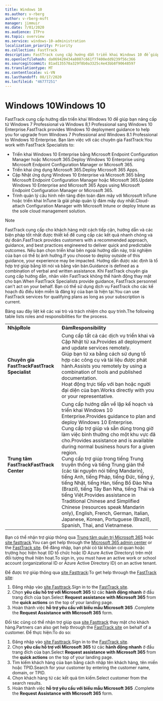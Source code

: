 ```yaml
---
title: Windows 10
ms.author: v-rberg
author: v-rberg-msft
manager: jimmuir
ms.date: 7/01/2020
ms.audience: ITPro
ms.topic: overview
ms.service: windows-10-administration
localization_priority: Priority
ms.collection: FastTrack
description: FastTrack cung cấp hướng dẫn triển khai Windows 10 để giúp bạn nâng cấp từ Windows 7 Professional và Windows 8,1 Professional sang Windows 10 Enterprise.
ms.openlocfilehash: da069420434a8087c661f77400edd9239f56c366
ms.sourcegitcommit: 81ad135578a329f8b0a3325c4e43bb8f90648597
ms.translationtype: MT
ms.contentlocale: vi-VN
ms.lasthandoff: 08/17/2020
ms.locfileid: "46777251"
---
```

# <a name="windows-10"></a><span data-ttu-id="2a117-103">Windows 10</span><span class="sxs-lookup"><span data-stu-id="2a117-103">Windows 10</span></span>

<span data-ttu-id="2a117-104">FastTrack cung cấp hướng dẫn triển khai Windows 10 để giúp bạn nâng cấp từ Windows 7 Professional và Windows 8,1 Professional sang Windows 10 Enterprise.</span><span class="sxs-lookup"><span data-stu-id="2a117-104">FastTrack provides Windows 10 deployment guidance to help you for upgrade from Windows 7 Professional and Windows 8.1 Professional to Windows 10 Enterprise.</span></span> <span data-ttu-id="2a117-105">Bạn làm việc với các chuyên gia FastTrack:</span><span class="sxs-lookup"><span data-stu-id="2a117-105">You work with FastTrack Specialists to:</span></span>

- <span data-ttu-id="2a117-106">Triển khai Windows 10 Enterprise bằng Microsoft Endpoint Configuration Manager hoặc Microsoft 365.</span><span class="sxs-lookup"><span data-stu-id="2a117-106">Deploy Windows 10 Enterprise using Microsoft Endpoint Configuration Manager or Microsoft 365.</span></span>
- <span data-ttu-id="2a117-107">Triển khai ứng dụng Microsoft 365.</span><span class="sxs-lookup"><span data-stu-id="2a117-107">Deploy Microsoft 365 Apps.</span></span> 
- <span data-ttu-id="2a117-108">Cập Nhật ứng dụng Windows 10 Enterprise và Microsoft 365 bằng Microsoft Endpoint Configuration Manager hoặc Microsoft 365.</span><span class="sxs-lookup"><span data-stu-id="2a117-108">Update Windows 10 Enterprise and Microsoft 365 Apps using Microsoft Endpoint Configuration Manager or Microsoft 365.</span></span>
- <span data-ttu-id="2a117-109">Trình quản lý cấu hình nền tảng điện toán đám mây với Microsoft InTune hoặc triển khai InTune là giải pháp quản lý đám mây duy nhất.</span><span class="sxs-lookup"><span data-stu-id="2a117-109">Cloud-attach Configuration Manager with Microsoft Intune or deploy Intune as the sole cloud management solution.</span></span>
  
> [!NOTE]
> <span data-ttu-id="2a117-110">FastTrack cung cấp cho khách hàng một cách tiếp cận, hướng dẫn và các biện pháp tốt nhất được thiết kế để cung cấp các kết quả nhanh chóng và dự đoán.</span><span class="sxs-lookup"><span data-stu-id="2a117-110">FastTrack provides customers with a recommended approach, guidance, and best practices engineered to deliver quick and predictable outcomes.</span></span> <span data-ttu-id="2a117-111">Nếu bạn chọn triển khai bên ngoài hướng dẫn này, trải nghiệm của bạn có thể bị ảnh hưởng.</span><span class="sxs-lookup"><span data-stu-id="2a117-111">If you choose to deploy outside of this guidance, your experience may be impacted.</span></span> <span data-ttu-id="2a117-112">Hướng dẫn được xác định là tổ hợp trợ giúp bằng lời nói và bằng văn bản.</span><span class="sxs-lookup"><span data-stu-id="2a117-112">Guidance is defined as a combination of verbal and written assistance.</span></span> <span data-ttu-id="2a117-113">Khi FastTrack chuyên gia cung cấp hướng dẫn, nhân viên FastTrack không thể hành động thay mặt cho bạn.</span><span class="sxs-lookup"><span data-stu-id="2a117-113">When FastTrack Specialists provide guidance, FastTrack personnel can't act on your behalf.</span></span> <span data-ttu-id="2a117-114">Bạn có thể sử dụng dịch vụ FastTrack cho các kế hoạch đủ điều kiện miễn là đăng ký của bạn là hiện tại.</span><span class="sxs-lookup"><span data-stu-id="2a117-114">You can use FastTrack services for qualifying plans as long as your subscription is current.</span></span>  
    
<span data-ttu-id="2a117-115">Bảng sau đây liệt kê các vai trò và trách nhiệm cho quy trình.</span><span class="sxs-lookup"><span data-stu-id="2a117-115">The following table lists roles and responsibilities for the process.</span></span>

|||
|:-----|:-----|
|<span data-ttu-id="2a117-116">**Nhập**</span><span class="sxs-lookup"><span data-stu-id="2a117-116">**Role**</span></span> <br/> |<span data-ttu-id="2a117-117">**Đảm**</span><span class="sxs-lookup"><span data-stu-id="2a117-117">**Responsibility**</span></span> <br/> |
|<span data-ttu-id="2a117-118">**Chuyên gia FastTrack**</span><span class="sxs-lookup"><span data-stu-id="2a117-118">**FastTrack Specialist**</span></span> <br/> |<span data-ttu-id="2a117-119">Cung cấp tất cả các dịch vụ triển khai và Cập Nhật từ xa.</span><span class="sxs-lookup"><span data-stu-id="2a117-119">Provides all deployment and update services remotely.</span></span>  <br/> <span data-ttu-id="2a117-120">Giúp bạn từ xa bằng cách sử dụng tổ hợp các công cụ và tài liệu được phát hành.</span><span class="sxs-lookup"><span data-stu-id="2a117-120">Assists you remotely by using a combination of tools and published documentation.</span></span> <br/> <span data-ttu-id="2a117-121">Hoạt động trực tiếp với bạn hoặc người đại diện của bạn.</span><span class="sxs-lookup"><span data-stu-id="2a117-121">Works directly with you or your representative.</span></span>|
|<span data-ttu-id="2a117-122">**Trung tâm FastTrack**</span><span class="sxs-lookup"><span data-stu-id="2a117-122">**FastTrack Center**</span></span>  <br/> |<span data-ttu-id="2a117-123">Cung cấp hướng dẫn về lập kế hoạch và triển khai Windows 10 Enterprise.</span><span class="sxs-lookup"><span data-stu-id="2a117-123">Provides guidance to plan and deploy Windows 10 Enterprise.</span></span>   <br/> <span data-ttu-id="2a117-124">Cung cấp trợ giúp và sẵn dùng trong giờ làm việc bình thường cho một khu vực đã cho.</span><span class="sxs-lookup"><span data-stu-id="2a117-124">Provides assistance and is available during normal business hours for a given region.</span></span> <br/> <span data-ttu-id="2a117-125">Cung cấp trợ giúp trong tiếng Trung truyền thống và tiếng Trung giản thể (các tài nguyên nói tiếng Mandarin), tiếng Anh, tiếng Pháp, tiếng Đức, tiếng ý, tiếng Nhật, tiếng Hàn, tiếng Bồ Đào Nha (Brazil), tiếng Tây Ban Nha, tiếng Thái và tiếng Việt.</span><span class="sxs-lookup"><span data-stu-id="2a117-125">Provides assistance in Traditional Chinese and Simplified Chinese (resources speak Mandarin only), English, French, German, Italian, Japanese, Korean, Portuguese (Brazil), Spanish, Thai, and Vietnamese.</span></span>|
 
<span data-ttu-id="2a117-126">Bạn có thể nhận trợ giúp thông qua [Trung tâm quản trị Microsoft 365](https://go.microsoft.com/fwlink/?linkid=2032704) hoặc [site fasttrack](https://go.microsoft.com/fwlink/?linkid=780698).</span><span class="sxs-lookup"><span data-stu-id="2a117-126">You can get help through the [Microsoft 365 admin center](https://go.microsoft.com/fwlink/?linkid=2032704) or the [FastTrack site](https://go.microsoft.com/fwlink/?linkid=780698).</span></span> <span data-ttu-id="2a117-127">Để đăng nhập, bạn phải có tài khoản cơ quan hoặc trường học hiện hoạt (ID tổ chức hoặc ID Azure Active Directory) trên một đối tượng thuê hiện hoạt.</span><span class="sxs-lookup"><span data-stu-id="2a117-127">To sign in, you must have an active work or school account (organizational ID or Azure Active Directory ID) on an active tenant.</span></span> 

<span data-ttu-id="2a117-128">Để được trợ giúp thông qua [site Fasttrack](https://go.microsoft.com/fwlink/?linkid=780698):</span><span class="sxs-lookup"><span data-stu-id="2a117-128">To get help through the [FastTrack site](https://go.microsoft.com/fwlink/?linkid=780698):</span></span> 
1.    <span data-ttu-id="2a117-129">Đăng nhập vào [site Fasttrack](https://go.microsoft.com/fwlink/?linkid=780698).</span><span class="sxs-lookup"><span data-stu-id="2a117-129">Sign in to the [FastTrack site](https://go.microsoft.com/fwlink/?linkid=780698).</span></span> 
2.    <span data-ttu-id="2a117-130">Chọn **yêu cầu hỗ trợ với Microsoft 365** từ các **hành động nhanh** ở đầu trang đích của bạn.</span><span class="sxs-lookup"><span data-stu-id="2a117-130">Select **Request assistance with Microsoft 365** from the **quick actions** on the top of your landing page.</span></span>
3.    <span data-ttu-id="2a117-131">Hoàn thành việc **hỗ trợ yêu cầu với biểu mẫu Microsoft 365** .</span><span class="sxs-lookup"><span data-stu-id="2a117-131">Complete the **Request Assistance with Microsoft 365** form.</span></span>
  
<span data-ttu-id="2a117-132">Đối tác cũng có thể nhận trợ giúp qua [site Fasttrack](https://go.microsoft.com/fwlink/?linkid=780698) thay mặt cho khách hàng.</span><span class="sxs-lookup"><span data-stu-id="2a117-132">Partners can also get help through the [FastTrack site](https://go.microsoft.com/fwlink/?linkid=780698) on behalf of a customer.</span></span> <span data-ttu-id="2a117-133">Để thực hiện:</span><span class="sxs-lookup"><span data-stu-id="2a117-133">To do so:</span></span>
1.    <span data-ttu-id="2a117-134">Đăng nhập vào [site Fasttrack](https://go.microsoft.com/fwlink/?linkid=780698).</span><span class="sxs-lookup"><span data-stu-id="2a117-134">Sign in to the [FastTrack site](https://go.microsoft.com/fwlink/?linkid=780698).</span></span> 
2.    <span data-ttu-id="2a117-135">Chọn **yêu cầu hỗ trợ với Microsoft 365** từ các **hành động nhanh** ở đầu trang đích của bạn.</span><span class="sxs-lookup"><span data-stu-id="2a117-135">Select **Request assistance with Microsoft 365** from the **quick actions** on the top of your landing page.</span></span>
3.    <span data-ttu-id="2a117-136">Tìm kiếm khách hàng của bạn bằng cách nhập tên khách hàng, tên miền hoặc TPID.</span><span class="sxs-lookup"><span data-stu-id="2a117-136">Search for your customer by entering the customer name, domain, or TPID.</span></span>
4.    <span data-ttu-id="2a117-137">Chọn khách hàng từ các kết quả tìm kiếm.</span><span class="sxs-lookup"><span data-stu-id="2a117-137">Select customer from the search results.</span></span>
5.    <span data-ttu-id="2a117-138">Hoàn thành việc **hỗ trợ yêu cầu với biểu mẫu Microsoft 365** .</span><span class="sxs-lookup"><span data-stu-id="2a117-138">Complete the **Request Assistance with Microsoft 365** form.</span></span>
 
